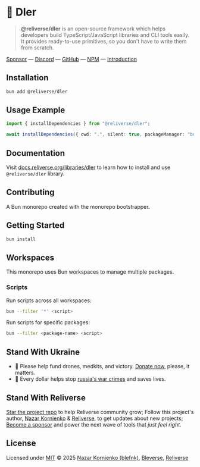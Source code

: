 # 🧬 Dler

> **@reliverse/dler** is an open-source framework which helps developers build TypeScript/JavaScript libraries and CLI tools easily. It provides ready-to-use primitives, so you don't have to write them from scratch.

[Sponsor](https://github.com/sponsors/blefnk) — [Discord](https://discord.gg/Pb8uKbwpsJ) — [GitHub](https://github.com/reliverse/dler) — [NPM](https://npmjs.com/@reliverse/dler) — [Introduction](https://blefnk.reliverse.org/blog/articles/package-managers)

## Installation

```bash
bun add @reliverse/dler
```

## Usage Example

```ts
import { installDependencies } from "@reliverse/dler";

await installDependencies({ cwd: ".", silent: true, packageManager: "bun" });
```

## Documentation

Visit [docs.reliverse.org/libraries/dler](https://docs.reliverse.org/libraries/dler) to learn how to install and use `@reliverse/dler` library.

## Contributing

A Bun monorepo created with the monorepo bootstrapper.

## Getting Started

```bash
bun install
```

## Workspaces

This monorepo uses Bun workspaces to manage multiple packages.

### Scripts

Run scripts across all workspaces:

```bash
bun --filter '*' <script>
```

Run scripts for specific packages:

```bash
bun --filter <package-name> <script>
```

## Stand With Ukraine

- 💙 Please help fund drones, medkits, and victory. [Donate now](https://u24.gov.ua), please, it matters.
- 💛 Every dollar helps stop [russia's war crimes](https://war.ukraine.ua/russia-war-crimes) and saves lives.

## Stand With Reliverse

[Star the project repo](https://github.com/reliverse/dler) to help Reliverse community grow; Follow this project's author, [Nazar Kornienko](https://github.com/blefnk) & [Reliverse](https://github.com/reliverse), to get updates about new projects; [Become a sponsor](https://github.com/sponsors/blefnk) and power the next wave of tools that _just feel right_.

## License

Licensed under [MIT](LICENSE) © 2025 [Nazar Kornienko (blefnk)](https://github.com/blefnk), [Bleverse](https://bleverse.com), [Reliverse](https://github.com/reliverse)
